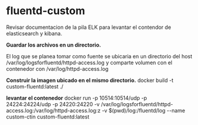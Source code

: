 # fluentd-custom

Revisar documentacion de la pila ELK para levantar el contendor de elasticsearch y kibana.

**Guardar los archivos en un directorio.** 

El log que se planea tomar como fuente se ubicaria en un directorio del host /var/log/logsforfluentd/httpd-access.log y comparte volumen con el contenedor con /var/log/httpd-access.log

**Construir la imagen ubicado en el mismo directorio.**
docker build -t custom-fluentd:latest ./

**levantar el contenedor** 
docker run -p 10514:10514/udp -p 24224:24224/udp -p 24220:24220 -v /var/log/logsforfluentd/httpd-access.log:/var/log/httpd-access.log:z -v $(pwd)/log:/fluentd/log --name custom-ctin custom-fluentd:latest 

